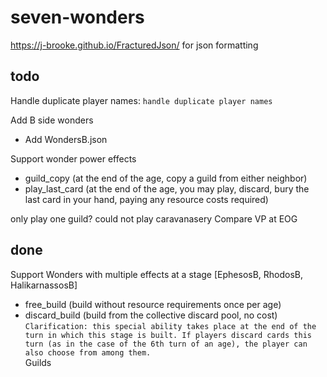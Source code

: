 # seven-wonders

https://j-brooke.github.io/FracturedJson/ 
for json formatting 


## todo
Handle duplicate player names: `handle duplicate player names`

Add B side wonders
- Add WondersB.json

Support wonder power effects
- guild_copy (at the end of the age, copy a guild from either neighbor)
- play_last_card (at the end of the age, you may play, discard, bury the last card in your hand, paying any resource costs required)

only play one guild?
could not play caravanasery 
Compare VP at EOG

## done
Support Wonders with multiple effects at a stage [EphesosB, RhodosB, HalikarnassosB]
- free_build (build without resource requirements once per age)
- discard_build (build from the collective discard pool, no cost)  
```Clarification: this special ability takes place at the end of the turn in which this stage is built. If players discard cards this turn (as in the case of the 6th turn of an age), the player can also choose from among them.```  
Guilds
